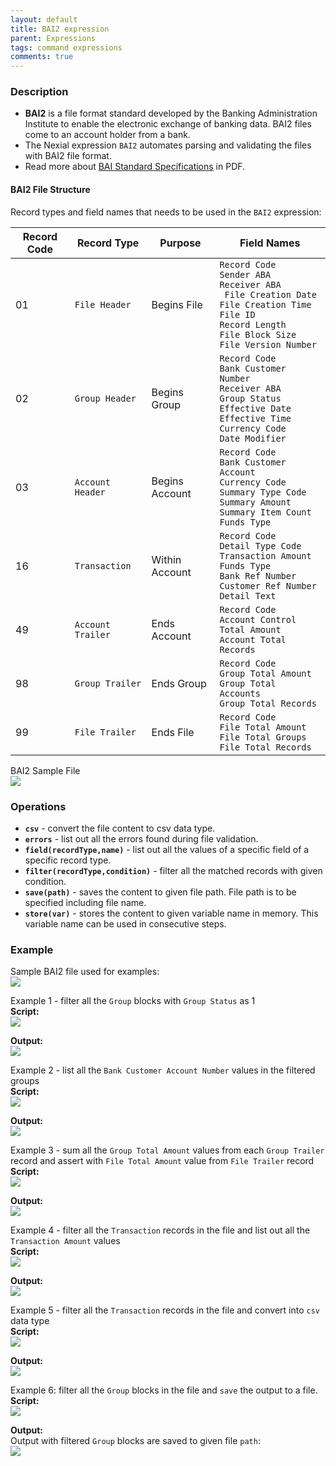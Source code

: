 ```yaml
---
layout: default
title: BAI2 expression
parent: Expressions
tags: command expressions
comments: true
---
```


### Description

- **BAI2**  is  a  file  format  standard  developed  by  the  Banking  Administration  Institute to  enable  the 
  electronic  exchange  of  banking  data. BAI2 files come to an account holder from a bank.
- The Nexial expression `BAI2` automates parsing and validating the files with BAI2 file format.
- Read more about [BAI Standard Specifications](https://www.bai.org/docs/default-source/libraries/site-general-downloads/cash_management_2005.pdf) in PDF. 

#### BAI2 File Structure
Record types and field names that needs to be used in the `BAI2` expression:

| Record Code | Record Type | Purpose | Field Names |
| --- | --- | --- | --- |
| 01  | `File Header` | Begins File | `Record Code`<br/>`Sender ABA`<br/>`Receiver ABA`<br/>` File Creation Date`<br/>`File Creation Time`<br/>`File ID`<br/>`Record Length`<br/>`File Block Size`<br/>`File Version Number`|
| 02  | `Group Header` | Begins Group |`Record Code`<br/>`Bank Customer Number`<br/>`Receiver ABA`<br/>`Group Status`<br/>`Effective Date`<br/>`Effective Time`<br/>`Currency Code`<br/>`Date Modifier`|
| 03  | `Account Header` | Begins Account | `Record Code`<br/>`Bank Customer Account`<br/>`Currency Code`<br/>`Summary Type Code`<br/>`Summary Amount`<br/>`Summary Item Count`<br/>`Funds Type`|
| 16  | `Transaction` | Within Account | `Record Code`<br/>`Detail Type Code`<br/>`Transaction Amount`<br/>`Funds Type`<br/>`Bank Ref Number`<br/>`Customer Ref Number`<br/>`Detail Text` |
| 49  | `Account Trailer` | Ends Account | `Record Code`<br/>`Account Control Total Amount`<br/>`Account Total Records`|
| 98  | `Group Trailer` | Ends Group | `Record Code`<br/>`Group Total Amount`<br/>`Group Total Accounts`<br/>`Group Total Records`|
| 99  | `File Trailer` | Ends File | `Record Code`<br/>`File Total Amount`<br/>`File Total Groups`<br/>`File Total Records`|

BAI2 Sample File<br/>
![](image/BAI2_01.png)


### Operations

- **`csv`** - convert the file content to csv data type.
- **`errors`** - list out all the errors found during file validation.
- **`field(recordType,name)`** - list out all the values of a specific field of a specific record type.
- **`filter(recordType,condition)`** - filter all the matched records with given condition.
- **`save(path)`** - saves the content to given file path. File path is to be specified including file name.  
- **`store(var)`** - stores the content to given variable name in memory. This variable name can be used in consecutive steps. 

### Example

Sample BAI2 file used for examples:<br/>
![](image/BAI2_01.png) 

Example 1 - filter all the `Group` blocks with `Group Status` as 1<br/>
**Script:**<br/>
![](image/BAI2_02.png)

**Output:**<br/>
![](image/BAI2_03.png)

Example 2 - list all the `Bank Customer Account Number` values in the filtered groups<br/>
**Script:**<br/>
![](image/BAI2_04.png)

**Output:**<br/>
![](image/BAI2_05.png)

Example 3 - sum all the `Group Total Amount` values from each `Group Trailer` record and assert with `File Total Amount` value from `File Trailer` record<br/>
**Script:**<br/>
![](image/BAI2_06.png)

**Output:**<br/>
![](image/BAI2_07.png)

Example 4 - filter all the `Transaction` records in the file and list out all the `Transaction Amount` values<br/>
**Script:**<br/>
![](image/BAI2_08.png)

**Output:**<br/>
![](image/BAI2_09.png)

Example 5 - filter all the `Transaction` records in the file and convert into `csv` data type<br/>
**Script:**<br/>
![](image/BAI2_10.png)

**Output:**<br/>
![](image/BAI2_11.png)

Example 6: filter all the `Group` blocks in the file and `save` the output to a file.<br/>
**Script:**<br/>
![](image/BAI2_12.png)

**Output:**<br/>
Output with filtered `Group` blocks are saved to given file `path`:<br/>
![](image/BAI2_13.png)